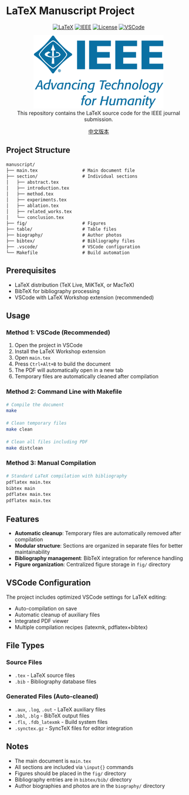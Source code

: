 # LaTeX Manuscript Project

<div align="center">
    
[![LaTeX](https://img.shields.io/badge/LaTeX-008080?style=for-the-badge&logo=LaTeX&logoColor=white)](https://www.latex-project.org/)
[![IEEE](https://img.shields.io/badge/IEEE-00629B?style=for-the-badge&logo=IEEE&logoColor=white)](https://www.ieee.org/)
[![License](https://img.shields.io/badge/License-MIT-yellow.svg?style=for-the-badge)](LICENSE)
[![VSCode](https://img.shields.io/badge/VSCode-0078D4?style=for-the-badge&logo=visual%20studio%20code&logoColor=white)](https://code.visualstudio.com/)


</div>

<div align="center">
    <img src=".assets/IEEE_logo.png" height="200">
</div>

<div align="center">
    This repository contains the LaTeX source code for the IEEE journal submission.
</div>

<div align="center">

[中文版本](./README_zh.md)

</div>

## Project Structure

```
manuscript/
├── main.tex                 # Main document file
├── section/                 # Individual sections
│   ├── abstract.tex
│   ├── introduction.tex
│   ├── method.tex
│   ├── experiments.tex
│   ├── ablation.tex
│   ├── related_works.tex
│   └── conclusion.tex
├── fig/                     # Figures 
├── table/                   # Table files
├── biography/               # Author photos
├── bibtex/                  # Bibliography files
├── .vscode/                 # VSCode configuration
└── Makefile                 # Build automation

```

## Prerequisites

- LaTeX distribution (TeX Live, MiKTeX, or MacTeX)
- BibTeX for bibliography processing
- VSCode with LaTeX Workshop extension (recommended)

## Usage

### Method 1: VSCode (Recommended)

1. Open the project in VSCode
2. Install the LaTeX Workshop extension
3. Open `main.tex`
4. Press `Ctrl+Alt+B` to build the document
5. The PDF will automatically open in a new tab
6. Temporary files are automatically cleaned after compilation

### Method 2: Command Line with Makefile

```bash
# Compile the document
make

# Clean temporary files
make clean

# Clean all files including PDF
make distclean
```

### Method 3: Manual Compilation

```bash
# Standard LaTeX compilation with bibliography
pdflatex main.tex
bibtex main
pdflatex main.tex
pdflatex main.tex
```

## Features

- **Automatic cleanup**: Temporary files are automatically removed after compilation
- **Modular structure**: Sections are organized in separate files for better maintainability
- **Bibliography management**: BibTeX integration for reference handling
- **Figure organization**: Centralized figure storage in `fig/` directory

## VSCode Configuration

The project includes optimized VSCode settings for LaTeX editing:

- Auto-compilation on save
- Automatic cleanup of auxiliary files
- Integrated PDF viewer
- Multiple compilation recipes (latexmk, pdflatex+bibtex)

## File Types

### Source Files
- `.tex` - LaTeX source files
- `.bib` - Bibliography database files

### Generated Files (Auto-cleaned)
- `.aux`, `.log`, `.out` - LaTeX auxiliary files
- `.bbl`, `.blg` - BibTeX output files
- `.fls`, `.fdb_latexmk` - Build system files
- `.synctex.gz` - SyncTeX files for editor integration

## Notes

- The main document is `main.tex`
- All sections are included via `\input{}` commands
- Figures should be placed in the `fig/` directory
- Bibliography entries are in `bibtex/bib/` directory
- Author biographies and photos are in the `biography/` directory

